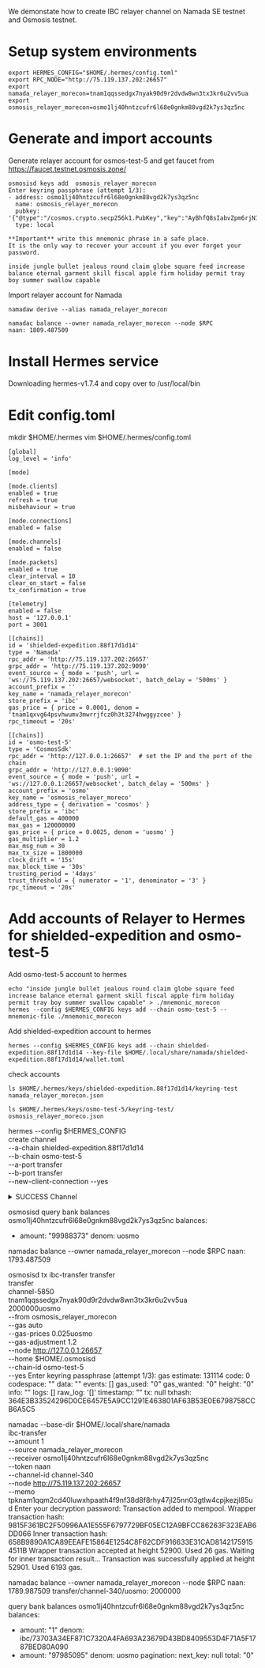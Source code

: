We demonstate how to create IBC relayer channel on Namada SE testnet and Osmosis testnet.   

# Setup system environments
```
export HERMES_CONFIG="$HOME/.hermes/config.toml"  
export RPC_NODE="http://75.119.137.202:26657"  
export namada_relayer_morecon=tnam1qqssedgx7nyak90d9r2dvdw8wn3tx3kr6u2vv5ua
export osmosis_relayer_morecon=osmo1lj40hntzcufr6l68e0gnkm88vgd2k7ys3qz5nc
```

# Generate and import accounts 
Generate relayer account for osmos-test-5 and get faucet from https://faucet.testnet.osmosis.zone/
```
osmosisd keys add  osmosis_relayer_morecon
Enter keyring passphrase (attempt 1/3):
- address: osmo1lj40hntzcufr6l68e0gnkm88vgd2k7ys3qz5nc
  name: osmosis_relayer_morecon
  pubkey: '{"@type":"/cosmos.crypto.secp256k1.PubKey","key":"AyBhfQ8sIabvZpm6rjN1xX/6f6q1+JFTtNdYGk9gN5qd"}'
  type: local

**Important** write this mnemonic phrase in a safe place.
It is the only way to recover your account if you ever forget your password.

inside jungle bullet jealous round claim globe square feed increase balance eternal garment skill fiscal apple firm holiday permit tray boy summer swallow capable
```
Import relayer account for Namada
```
namadaw derive --alias namada_relayer_morecon

namadac balance --owner namada_relayer_morecon --node $RPC
naan: 1809.487509
```

# Install Hermes service
Downloading hermes-v1.7.4 and copy over to /usr/local/bin  

# Edit config.toml 
mkdir $HOME/.hermes
vim $HOME/.hermes/config.toml
```
[global]
log_level = 'info'
 
[mode]

[mode.clients]
enabled = true
refresh = true
misbehaviour = true

[mode.connections]
enabled = false

[mode.channels]
enabled = false

[mode.packets]
enabled = true
clear_interval = 10
clear_on_start = false
tx_confirmation = true

[telemetry]
enabled = false
host = '127.0.0.1'
port = 3001

[[chains]]
id = 'shielded-expedition.88f17d1d14' 
type = 'Namada'
rpc_addr = 'http://75.119.137.202:26657'  
grpc_addr = 'http://75.119.137.202:9090' 
event_source = { mode = 'push', url = 'ws://75.119.137.202:26657/websocket', batch_delay = '500ms' } 
account_prefix = ''
key_name = 'namada_relayer_morecon' 
store_prefix = 'ibc'
gas_price = { price = 0.0001, denom = 'tnam1qxvg64psvhwumv3mwrrjfcz0h3t3274hwggyzcee' } 
rpc_timeout = '20s'

[[chains]]
id = 'osmo-test-5'
type = 'CosmosSdk'
rpc_addr = 'http://127.0.0.1:26657'  # set the IP and the port of the chain
grpc_addr = 'http://127.0.0.1:9090'
event_source = { mode = 'push', url = 'ws://127.0.0.1:26657/websocket', batch_delay = '500ms' } 
account_prefix = 'osmo'
key_name = 'osmosis_relayer_moreco'
address_type = { derivation = 'cosmos' }
store_prefix = 'ibc'
default_gas = 400000
max_gas = 120000000
gas_price = { price = 0.0025, denom = 'uosmo' }
gas_multiplier = 1.2
max_msg_num = 30
max_tx_size = 1800000
clock_drift = '15s'
max_block_time = '30s'
trusting_period = '4days'
trust_threshold = { numerator = '1', denominator = '3' }
rpc_timeout = '20s'
```

# Add accounts of Relayer to Hermes for shielded-expedition and osmo-test-5
Add osmo-test-5 account to hermes
```
echo "inside jungle bullet jealous round claim globe square feed increase balance eternal garment skill fiscal apple firm holiday permit tray boy summer swallow capable" > ./mnemonic_morecon
hermes --config $HERMES_CONFIG keys add --chain osmo-test-5 --mnemonic-file ./mnemonic_morecon
```
Add shielded-expedition account to hermes
```
hermes --config $HERMES_CONFIG keys add --chain shielded-expedition.88f17d1d14 --key-file $HOME/.local/share/namada/shielded-expedition.88f17d1d14/wallet.toml 
```
check accounts
```
ls $HOME/.hermes/keys/shielded-expedition.88f17d1d14/keyring-test
namada_relayer_morecon.json

ls $HOME/.hermes/keys/osmo-test-5/keyring-test/
osmosis_relayer_moreco.json
```

hermes --config $HERMES_CONFIG \
  create channel \
  --a-chain shielded-expedition.88f17d1d14 \
  --b-chain osmo-test-5 \
  --a-port transfer \
  --b-port transfer \
  --new-client-connection --yes
<details>
  <summary> SUCCESS Channel </summary>
  
```
2024-02-24T03:21:44.115377Z  INFO ThreadId(01) running Hermes v1.7.4+38f41c6
2024-02-24T03:21:44.204352Z  INFO ThreadId(01) Creating new clients, new connection, and a new channel with order ORDER_UNORDERED
2024-02-24T03:22:03.813736Z  INFO ThreadId(01) foreign_client.create{client=osmo-test-5->shielded-expedition.88f17d1d14:07-tendermint-0}: 🍭 client was created successfully id=07-tendermint-1173
2024-02-24T03:22:06.283171Z  INFO ThreadId(01) foreign_client.create{client=shielded-expedition.88f17d1d14->osmo-test-5:07-tendermint-0}: 🍭 client was created successfully id=07-tendermint-2288
2024-02-24T03:22:24.250366Z  INFO ThreadId(01) 🥂 shielded-expedition.88f17d1d14 => OpenInitConnection(OpenInit { Attributes { connection_id: connection-511, client_id: 07-tendermint-1173, counterparty_connection_id: None, counterparty_client_id: 07-tendermint-2288 } }) at height 0-52822
2024-02-24T03:23:03.066328Z  INFO ThreadId(01) 🥂 osmo-test-5 => OpenTryConnection(OpenTry { Attributes { connection_id: connection-2164, client_id: 07-tendermint-2288, counterparty_connection_id: connection-511, counterparty_client_id: 07-tendermint-1173 } }) at height 5-5589485
2024-02-24T03:23:29.043699Z  INFO ThreadId(01) 🥂 shielded-expedition.88f17d1d14 => OpenAckConnection(OpenAck { Attributes { connection_id: connection-511, client_id: 07-tendermint-1173, counterparty_connection_id: connection-2164, counterparty_client_id: 07-tendermint-2288 } }) at height 0-52828
2024-02-24T03:23:42.941670Z  INFO ThreadId(01) 🥂 osmo-test-5 => OpenConfirmConnection(OpenConfirm { Attributes { connection_id: connection-2164, client_id: 07-tendermint-2288, counterparty_connection_id: connection-511, counterparty_client_id: 07-tendermint-1173 } }) at height 5-5589495
2024-02-24T03:23:45.981113Z  INFO ThreadId(01) connection handshake already finished for Connection { delay_period: 0ns, a_side: ConnectionSide { chain: BaseChainHandle { chain_id: shielded-expedition.88f17d1d14 }, client_id: 07-tendermint-1173, connection_id: connection-511 }, b_side: ConnectionSide { chain: BaseChainHandle { chain_id: osmo-test-5 }, client_id: 07-tendermint-2288, connection_id: connection-2164 } }
2024-02-24T03:24:01.359741Z  INFO ThreadId(01) 🎊  shielded-expedition.88f17d1d14 => OpenInitChannel(OpenInit { port_id: transfer, channel_id: channel-340, connection_id: None, counterparty_port_id: transfer, counterparty_channel_id: None }) at height 0-52831
2024-02-24T03:24:15.096635Z  INFO ThreadId(01) 🎊  osmo-test-5 => OpenTryChannel(OpenTry { port_id: transfer, channel_id: channel-5850, connection_id: connection-2164, counterparty_port_id: transfer, counterparty_channel_id: channel-340 }) at height 5-5589503
2024-02-24T03:24:34.323336Z  INFO ThreadId(01) 🎊  shielded-expedition.88f17d1d14 => OpenAckChannel(OpenAck { port_id: transfer, channel_id: channel-340, connection_id: connection-511, counterparty_port_id: transfer, counterparty_channel_id: channel-5850 }) at height 0-52834
2024-02-24T03:24:49.651437Z  INFO ThreadId(01) 🎊  osmo-test-5 => OpenConfirmChannel(OpenConfirm { port_id: transfer, channel_id: channel-5850, connection_id: connection-2164, counterparty_port_id: transfer, counterparty_channel_id: channel-340 }) at height 5-5589511
2024-02-24T03:24:52.698498Z  INFO ThreadId(01) channel handshake already finished for Channel { ordering: ORDER_UNORDERED, a_side: ChannelSide { chain: BaseChainHandle { chain_id: shielded-expedition.88f17d1d14 }, client_id: 07-tendermint-1173, connection_id: connection-511, port_id: transfer, channel_id: channel-340, version: None }, b_side: ChannelSide { chain: BaseChainHandle { chain_id: osmo-test-5 }, client_id: 07-tendermint-2288, connection_id: connection-2164, port_id: transfer, channel_id: channel-5850, version: None }, connection_delay: 0ns }

SUCCESS Channel {
    ordering: Unordered,
    a_side: ChannelSide {
        chain: BaseChainHandle {
            chain_id: ChainId {
                id: "shielded-expedition.88f17d1d14",
                version: 0,
            },
            runtime_sender: Sender { .. },
        },
        client_id: ClientId(
            "07-tendermint-1173",
        ),
        connection_id: ConnectionId(
            "connection-511",
        ),
        port_id: PortId(
            "transfer",
        ),
        channel_id: Some(
            ChannelId(
                "channel-340",
            ),
        ),
        version: None,
    },
    b_side: ChannelSide {
        chain: BaseChainHandle {
            chain_id: ChainId {
                id: "osmo-test-5",
                version: 5,
            },
            runtime_sender: Sender { .. },
        },
        client_id: ClientId(
            "07-tendermint-2288",
        ),
        connection_id: ConnectionId(
            "connection-2164",
        ),
        port_id: PortId(
            "transfer",
        ),
        channel_id: Some(
            ChannelId(
                "channel-5850",
            ),
        ),
        version: None,
    },
    connection_delay: 0ns,
}
```
</details>


osmosisd query bank balances osmo1lj40hntzcufr6l68e0gnkm88vgd2k7ys3qz5nc
balances:
- amount: "99988373"
  denom: uosmo

namadac balance --owner namada_relayer_morecon --node $RPC
naan: 1793.487509

osmosisd tx ibc-transfer transfer \
  transfer \
  channel-5850 \
  tnam1qqssedgx7nyak90d9r2dvdw8wn3tx3kr6u2vv5ua \
  2000000uosmo \
  --from osmosis_relayer_morecon \
  --gas auto \
  --gas-prices 0.025uosmo \
  --gas-adjustment 1.2 \
  --node http://127.0.0.1:26657 \
  --home $HOME/.osmosisd \
  --chain-id osmo-test-5 \
  --yes
Enter keyring passphrase (attempt 1/3):
gas estimate: 131114
code: 0
codespace: ""
data: ""
events: []
gas_used: "0"
gas_wanted: "0"
height: "0"
info: ""
logs: []
raw_log: '[]'
timestamp: ""
tx: null
txhash: 364E3B33524296D0CE6457E5A9CC1291E463801AF63B53E0E6798758CCB6A5C5

namadac --base-dir $HOME/.local/share/namada \
    ibc-transfer \
    --amount 1 \
    --source namada_relayer_morecon \
    --receiver osmo1lj40hntzcufr6l68e0gnkm88vgd2k7ys3qz5nc \
    --token naan \
    --channel-id channel-340 \
    --node http://75.119.137.202:26657 \
    --memo tpknam1qqm2cd40luwxhpaath4f9nf38d8f8rhy47jl25nn03gtlw4cpjkezjl85ud
Enter your decryption password: 
Transaction added to mempool.
Wrapper transaction hash: 9815F361BC2F50996AA1E555F6797729BF05EC12A9BFCC86263F323EAB6DD066
Inner transaction hash: 658B9890A1CA89EEAFE15864E1254C8F62CDF916633E31CAD81421759154511B
Wrapper transaction accepted at height 52900. Used 26 gas.
Waiting for inner transaction result...
Transaction was successfully applied at height 52901. Used 6193 gas.

namadac balance --owner namada_relayer_morecon --node $RPC
naan: 1789.987509
transfer/channel-340/uosmo: 2000000

query bank balances osmo1lj40hntzcufr6l68e0gnkm88vgd2k7ys3qz5nc
balances:
- amount: "1"
  denom: ibc/73703A34EF871C7320A4FA693A23679D43BD8409553D4F71A5F1787BED80A090
- amount: "97985095"
  denom: uosmo
pagination:
  next_key: null
  total: "0"


